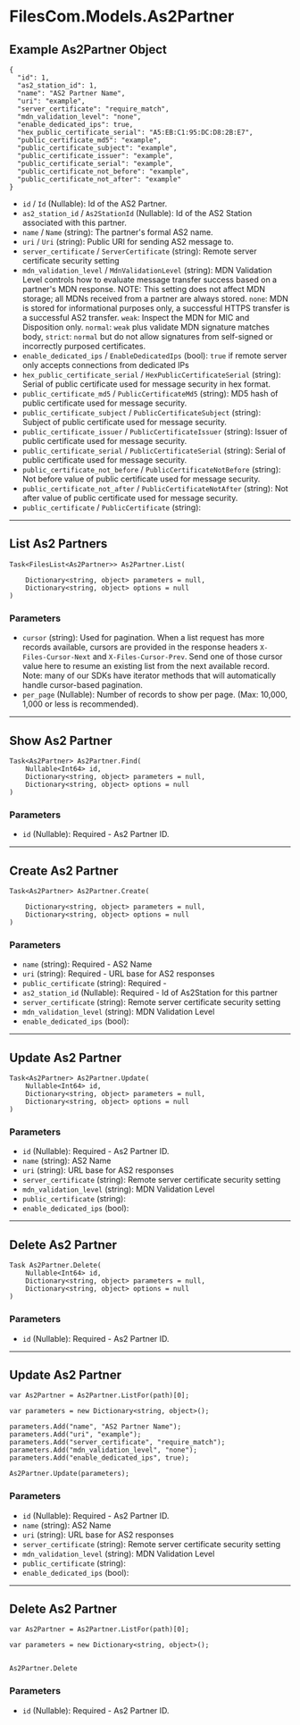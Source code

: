 # FilesCom.Models.As2Partner

## Example As2Partner Object

```
{
  "id": 1,
  "as2_station_id": 1,
  "name": "AS2 Partner Name",
  "uri": "example",
  "server_certificate": "require_match",
  "mdn_validation_level": "none",
  "enable_dedicated_ips": true,
  "hex_public_certificate_serial": "A5:EB:C1:95:DC:D8:2B:E7",
  "public_certificate_md5": "example",
  "public_certificate_subject": "example",
  "public_certificate_issuer": "example",
  "public_certificate_serial": "example",
  "public_certificate_not_before": "example",
  "public_certificate_not_after": "example"
}
```

* `id` / `Id`  (Nullable<Int64>): Id of the AS2 Partner.
* `as2_station_id` / `As2StationId`  (Nullable<Int64>): Id of the AS2 Station associated with this partner.
* `name` / `Name`  (string): The partner's formal AS2 name.
* `uri` / `Uri`  (string): Public URI for sending AS2 message to.
* `server_certificate` / `ServerCertificate`  (string): Remote server certificate security setting
* `mdn_validation_level` / `MdnValidationLevel`  (string): MDN Validation Level controls how to evaluate message transfer success based on a partner's MDN response. NOTE: This setting does not affect MDN storage; all MDNs received from a partner are always stored. `none`: MDN is stored for informational purposes only, a successful HTTPS transfer is a successful AS2 transfer. `weak`: Inspect the MDN for MIC and Disposition only. `normal`: `weak` plus validate MDN signature matches body, `strict`: `normal` but do not allow signatures from self-signed or incorrectly purposed certificates.
* `enable_dedicated_ips` / `EnableDedicatedIps`  (bool): `true` if remote server only accepts connections from dedicated IPs
* `hex_public_certificate_serial` / `HexPublicCertificateSerial`  (string): Serial of public certificate used for message security in hex format.
* `public_certificate_md5` / `PublicCertificateMd5`  (string): MD5 hash of public certificate used for message security.
* `public_certificate_subject` / `PublicCertificateSubject`  (string): Subject of public certificate used for message security.
* `public_certificate_issuer` / `PublicCertificateIssuer`  (string): Issuer of public certificate used for message security.
* `public_certificate_serial` / `PublicCertificateSerial`  (string): Serial of public certificate used for message security.
* `public_certificate_not_before` / `PublicCertificateNotBefore`  (string): Not before value of public certificate used for message security.
* `public_certificate_not_after` / `PublicCertificateNotAfter`  (string): Not after value of public certificate used for message security.
* `public_certificate` / `PublicCertificate`  (string): 


---

## List As2 Partners

```
Task<FilesList<As2Partner>> As2Partner.List(
    
    Dictionary<string, object> parameters = null,
    Dictionary<string, object> options = null
)
```

### Parameters

* `cursor` (string): Used for pagination.  When a list request has more records available, cursors are provided in the response headers `X-Files-Cursor-Next` and `X-Files-Cursor-Prev`.  Send one of those cursor value here to resume an existing list from the next available record.  Note: many of our SDKs have iterator methods that will automatically handle cursor-based pagination.
* `per_page` (Nullable<Int64>): Number of records to show per page.  (Max: 10,000, 1,000 or less is recommended).


---

## Show As2 Partner

```
Task<As2Partner> As2Partner.Find(
    Nullable<Int64> id, 
    Dictionary<string, object> parameters = null,
    Dictionary<string, object> options = null
)
```

### Parameters

* `id` (Nullable<Int64>): Required - As2 Partner ID.


---

## Create As2 Partner

```
Task<As2Partner> As2Partner.Create(
    
    Dictionary<string, object> parameters = null,
    Dictionary<string, object> options = null
)
```

### Parameters

* `name` (string): Required - AS2 Name
* `uri` (string): Required - URL base for AS2 responses
* `public_certificate` (string): Required - 
* `as2_station_id` (Nullable<Int64>): Required - Id of As2Station for this partner
* `server_certificate` (string): Remote server certificate security setting
* `mdn_validation_level` (string): MDN Validation Level
* `enable_dedicated_ips` (bool): 


---

## Update As2 Partner

```
Task<As2Partner> As2Partner.Update(
    Nullable<Int64> id, 
    Dictionary<string, object> parameters = null,
    Dictionary<string, object> options = null
)
```

### Parameters

* `id` (Nullable<Int64>): Required - As2 Partner ID.
* `name` (string): AS2 Name
* `uri` (string): URL base for AS2 responses
* `server_certificate` (string): Remote server certificate security setting
* `mdn_validation_level` (string): MDN Validation Level
* `public_certificate` (string): 
* `enable_dedicated_ips` (bool): 


---

## Delete As2 Partner

```
Task As2Partner.Delete(
    Nullable<Int64> id, 
    Dictionary<string, object> parameters = null,
    Dictionary<string, object> options = null
)
```

### Parameters

* `id` (Nullable<Int64>): Required - As2 Partner ID.


---

## Update As2 Partner

```
var As2Partner = As2Partner.ListFor(path)[0];

var parameters = new Dictionary<string, object>();

parameters.Add("name", "AS2 Partner Name");
parameters.Add("uri", "example");
parameters.Add("server_certificate", "require_match");
parameters.Add("mdn_validation_level", "none");
parameters.Add("enable_dedicated_ips", true);

As2Partner.Update(parameters);
```

### Parameters

* `id` (Nullable<Int64>): Required - As2 Partner ID.
* `name` (string): AS2 Name
* `uri` (string): URL base for AS2 responses
* `server_certificate` (string): Remote server certificate security setting
* `mdn_validation_level` (string): MDN Validation Level
* `public_certificate` (string): 
* `enable_dedicated_ips` (bool): 


---

## Delete As2 Partner

```
var As2Partner = As2Partner.ListFor(path)[0];

var parameters = new Dictionary<string, object>();


As2Partner.Delete
```

### Parameters

* `id` (Nullable<Int64>): Required - As2 Partner ID.

